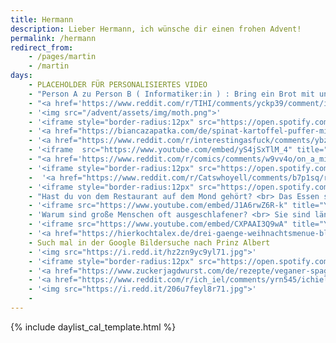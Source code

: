 ```yaml
---
title: Hermann
description: Lieber Hermann, ich wünsche dir einen frohen Advent!
permalink: /hermann
redirect_from:
  	- /pages/martin 
  	- /martin
days:
	- PLACEHOLDER FÜR PERSONALISIERTES VIDEO
	- "Person A zu Person B ( Informatiker:in ) : Bring ein Brot mit und wenn sie frische Eier haben bring sechs .... <br> Person B kommt zurück mit sechs Broten, denn sie hatten frische Eier."
	- "<a href='https://www.reddit.com/r/TIHI/comments/yckp39/comment/itmt0na/'>Klick! (Reddit Link)</a>"
	- '<img src="/advent/assets/img/moth.png">'
	- '<iframe style="border-radius:12px" src="https://open.spotify.com/embed/track/4JjPEOCqAsLBZ9VJYfhxlX?utm_source=generator" width="100%" height="380" frameBorder="0" allowfullscreen="" allow="autoplay; clipboard-write; encrypted-media; fullscreen; picture-in-picture" loading="lazy"></iframe>'
	- '<a href="https://biancazapatka.com/de/spinat-kartoffel-puffer-mit-kaese/">Noch keine Idee fürs Essen heute?</a>'
	- '<a href="https://www.reddit.com/r/interestingasfuck/comments/ybz2g7/this_briefcase_is_secretly_a_gun/itji2j3/">Klick! (Reddit Link)</a>'
	- '<iframe  src="https://www.youtube.com/embed/yS4jSxTlM_4" title="YouTube video player" frameborder="0" allow="accelerometer; clipboard-write; encrypted-media; gyroscope; picture-in-picture" allowfullscreen></iframe>'
	- "<a href='https://www.reddit.com/r/comics/comments/w9vv4o/on_a_mission_oc/'>Klick für Emotionen</a>"
	- '<iframe style="border-radius:12px" src="https://open.spotify.com/embed/track/0F1uwpAhOfcK0AHkQODdhM?utm_source=generator" width="100%" height="380" frameBorder="0" allowfullscreen="" allow="autoplay; clipboard-write; encrypted-media; fullscreen; picture-in-picture" loading="lazy"></iframe>'
	-  '<a href="https://www.reddit.com/r/Catswhoyell/comments/b7p1sq/rububububu/">Klick für Cutie</a>'
	- '<iframe style="border-radius:12px" src="https://open.spotify.com/embed/track/7v1XOSPvXC9Tir8xWAmHGw?utm_source=generator" width="100%" height="380" frameBorder="0" allowfullscreen="" allow="autoplay; clipboard-write; encrypted-media; fullscreen; picture-in-picture" loading="lazy"></iframe>'
	- "Hast du von dem Restaurant auf dem Mond gehört? <br> Das Essen soll richtig gut sein aber hat keine Atmosphäre."
	- '<iframe src="https://www.youtube.com/embed/J1A6rwZ6R-k" title="YouTube video player" frameborder="0" allow="accelerometer; autoplay; clipboard-write; encrypted-media; gyroscope; picture-in-picture" allowfullscreen></iframe>' 
	- 'Warum sind große Menschen oft ausgeschlafener? <br> Sie sind länger im Bett.'
	- '<iframe src="https://www.youtube.com/embed/CXPAAI3Q9wA" title="YouTube video player" frameborder="0" allow="accelerometer; autoplay; clipboard-write; encrypted-media; gyroscope; picture-in-picture" allowfullscreen></iframe>'
	- '<a href="https://hierkochtalex.de/drei-gaenge-weihnachtsmenue-blog-hierkochtalex">Falls du noch ein Weihnachtsmenü brauchst</a>'
	- Such mal in der Google Bildersuche nach Prinz Albert
	- '<img src="https://i.redd.it/hz2zn9yc9yl71.jpg">'
	- '<iframe style="border-radius:12px" src="https://open.spotify.com/embed/track/3vkQ5DAB1qQMYO4Mr9zJN6?utm_source=generator" width="100%" height="380" frameBorder="0" allowfullscreen="" allow="autoplay; clipboard-write; encrypted-media; fullscreen; picture-in-picture" loading="lazy"></iframe>'
	- '<a href="https://www.zuckerjagdwurst.com/de/rezepte/veganer-spaghettikuerbis-al-forno">Wie wär's demnächst mal mit einem Spaghettti-Kürbis?</a>'
	- '<a href="https://www.reddit.com/r/ich_iel/comments/yrn545/ichiel/">Klick für Augenrollen</a>'
	- '<img src="https://i.redd.it/206u7feyl8r71.jpg">'
	-
---
```


{% include daylist_cal_template.html %}
